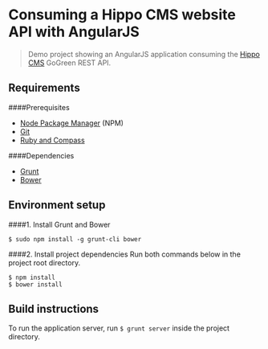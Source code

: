 Consuming a Hippo CMS website API with AngularJS
================================================

> Demo project showing an AngularJS application consuming the [Hippo CMS](http://www.onehippo.com/en) GoGreen REST API.

## Requirements
####Prerequisites

* [Node Package Manager](https://npmjs.org/) (NPM)
* [Git](http://git-scm.com/)
* [Ruby and Compass](http://compass-style.org/install/)

####Dependencies

* [Grunt](http://gruntjs.com/)
* [Bower](http://bower.io/)

## Environment setup
####1. Install Grunt and Bower

    $ sudo npm install -g grunt-cli bower
    
####2. Install project dependencies
Run both commands below in the project root directory.

    $ npm install
    $ bower install

## Build instructions
To run the application server, run `$ grunt server` inside the project directory.
